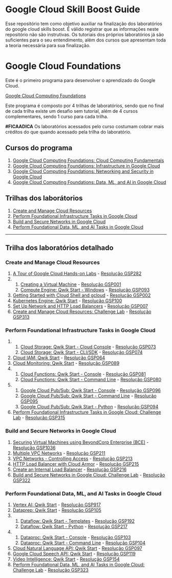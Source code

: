 # Google Cloud Skill Boost Guide

Esse repositório tem como objetivo auxiliar na finalização dos laboratórios do google cloud skills boost. É válido registrar que as informações neste repositório não são instrutivas. Os tutoriais dos próprios laboratórios já são suficientes para o seu entendimento, além dos cursos que apresentam toda a teoria necessária para sua finalização.

# Google Cloud Foundations
Este é o primeiro programa para desenvolver o aprendizado do Google Cloud.

[Google Cloud Computing Foundations](https://www.cloudskillsboost.google/paths/36?locale=en)

Este programa é composto por 4 trilhas de laboratórios, sendo que no final de cada trilha existe um desafio sem tutorial, além de 4 cursos complementares, sendo 1 curso para cada trilha.

**#FICAADICA** Os laboratórios acessados pelo curso costumam cobrar mais créditos do que quando acessado pela trilha do laboratório.

## Cursos do programa
1. [Google Cloud Computing Foundations: Cloud Computing Fundamentals](https://www.cloudskillsboost.google/course_templates/153?locale=pt_BR)
2. [Google Cloud Computing Foundations: Infrastructure in Google Cloud](https://www.cloudskillsboost.google/course_templates/154?locale=pt_BR)
3. [Google Cloud Computing Foundations: Networking and Security in Google Cloud](https://www.cloudskillsboost.google/course_templates/155?locale=pt_BR)
4. [Google Cloud Computing Foundations: Data, ML, and AI in Google Cloud](https://www.cloudskillsboost.google/course_templates/156?locale=pt_BR)

## Trilhas dos laborátorios
1. [Create and Manage Cloud Resources](https://www.cloudskillsboost.google/quests/120?locale=en)
2. [Perform Foundational Infrastructure Tasks in Google Cloud](https://www.cloudskillsboost.google/quests/118?locale=en)
3. [Build and Secure Networks in Google Cloud](https://www.cloudskillsboost.google/quests/128?locale=en)
4. [Perform Foundational Data, ML, and AI Tasks in Google Cloud](https://www.cloudskillsboost.google/quests/117?locale=en)

___
## Trilha dos laboratórios detalhado
### Create and Manage Cloud Resources
1. [A Tour of Google Cloud Hands-on Labs](https://www.cloudskillsboost.google/focuses/2794?parent=catalog&locale=en) - [Resolução GSP282](Labs/GSP282.md)
2.  1. [Creating a Virtual Machine](https://www.cloudskillsboost.google/focuses/3563?parent=catalog&locale=en) - [Resolução GSP001](Labs/GSP001.md)
    2. [Compute Engine: Qwik Start - Windows](https://www.cloudskillsboost.google/focuses/560?parent=catalog&locale=en) - [Resolução GSP093](Labs/GSP093.md)
3. [Getting Started with Cloud Shell and gcloud](https://www.cloudskillsboost.google/focuses/563?parent=catalog&locale=en) - [Resolução GSP002](Labs/GSP002.md)
4. [Kubernetes Engine: Qwik Start](https://www.cloudskillsboost.google/focuses/878?parent=catalog&locale=en) - [Resolução GSP100](Labs/GSP100.md)
5. [Set Up Network and HTTP Load Balancers](https://www.cloudskillsboost.google/focuses/12007?parent=catalog&locale=en) - [Resolução GSP007](Labs/GSP007.md)
6. [Create and Manage Cloud Resources: Challenge Lab](https://www.cloudskillsboost.google/focuses/10258?parent=catalog&locale=en) - [Resolução GSP313](Labs/GSP313.md)

### Perform Foundational Infrastructure Tasks in Google Cloud
1.  1. [Cloud Storage: Qwik Start - Cloud Console](https://www.cloudskillsboost.google/focuses/1760?parent=catalog&locale=en) - [Resolução GSP073](Labs/GSP073.md)
    2. [Cloud Storage: Qwik Start - CLI/SDK](https://www.cloudskillsboost.google/focuses/569?parent=catalog&locale=en) - [Resolução GSP074](Labs/GSP074.md)
2. [Cloud IAM: Qwik Start](https://www.cloudskillsboost.google/focuses/44159?parent=catalog&locale=en) - [Resolução GSP064](Labs/GSP064.md)
3. [Cloud Monitoring: Qwik Start](https://www.cloudskillsboost.google/focuses/10599?parent=catalog&locale=en) - [Resolução GSP089](Labs/GSP089.md)
4.  1. [Cloud Functions: Qwik Start - Console](https://www.cloudskillsboost.google/focuses/1763?parent=catalog&locale=en) - [Resolução GSP081](Labs/GSP081.md)
    2. [Cloud Functions: Qwik Start - Command Line](https://www.cloudskillsboost.google/focuses/916?parent=catalog&locale=en) - [Resolução GSP080](Labs/GSP080.md)
5.  1. [Google Cloud Pub/Sub: Qwik Start - Console](https://www.cloudskillsboost.google/focuses/3719?parent=catalog&locale=en) - [Resolução GSP096](Labs/GSP096.md)
    2. [Google Cloud Pub/Sub: Qwik Start - Command Line](https://www.cloudskillsboost.google/focuses/925?parent=catalog&locale=en) - [Resolução GSP095](Labs/GSP095.md)
    3. [Google Cloud Pub/Sub: Qwik Start - Python](https://www.cloudskillsboost.google/focuses/2775?parent=catalog&locale=en) - [Resolução GSP094](Labs/GSP094.md)
6. [Perform Foundational Infrastructure Tasks in Google Cloud: Challenge Lab](https://www.cloudskillsboost.google/focuses/10379?parent=catalog&locale=en) - [Resolução GSP315](Labs/GSP315.md)

### Build and Secure Networks in Google Cloud
1. [Securing Virtual Machines using BeyondCorp Enterprise (BCE)](https://www.cloudskillsboost.google/focuses/40544?parent=catalog&locale=en) - [Resolução GSP1036](Labs/GSP1036.md)
2. [Multiple VPC Networks](https://www.cloudskillsboost.google/focuses/1230?parent=catalog&locale=en) - [Resolução GSP211](Labs/GSP211.md)
3. [VPC Networks - Controlling Access](https://www.cloudskillsboost.google/focuses/1231?parent=catalog&locale=en) - [Resolução GSP213](Labs/GSP213.md)
4. [HTTP Load Balancer with Cloud Armor](https://www.cloudskillsboost.google/focuses/1232?parent=catalog&locale=en) - [Resolução GSP215](Labs/GSP215.md)
5. [Create an Internal Load Balancer](https://www.cloudskillsboost.google/focuses/1250?parent=catalog&locale=en) - [Resolução GSP216](Labs/GSP216.md)
6. [Build and Secure Networks in Google Cloud: Challenge Lab](https://www.cloudskillsboost.google/focuses/12068?parent=catalog&locale=en) - [Resolução GSP322](Labs/GSP322.md)

### Perform Foundational Data, ML, and AI Tasks in Google Cloud
1. [Vertex AI: Qwik Start](https://www.cloudskillsboost.google/focuses/18940?parent=catalog&locale=en) - [Resolução GSP917](Labs/GSP917.md)
2. [Dataprep: Qwik Start](https://www.cloudskillsboost.google/focuses/584?parent=catalog&locale=en) - [Resolução GSP105](Labs/GSP105.md)
3.  1. [Dataflow: Qwik Start - Templates](https://www.cloudskillsboost.google/focuses/1101?parent=catalog&locale=en) - [Resolução GSP192](Labs/GSP192.md)
    2. [Dataflow: Qwik Start - Python](https://www.cloudskillsboost.google/focuses/1100?parent=catalog&locale=en) - [Resolução GSP217](Labs/GSP217.md)
4.  1. [Dataproc: Qwik Start - Console](https://www.cloudskillsboost.google/focuses/586?parent=catalog&locale=en) - [Resolução GSP103](Labs/GSP103.md)
    2. [Dataproc: Qwik Start - Command Line](https://www.cloudskillsboost.google/focuses/585?parent=catalog&locale=en) - [Resolução GSP104](Labs/GSP104.md)
5. [Cloud Natural Language API: Qwik Start](https://www.cloudskillsboost.google/focuses/582?parent=catalog&locale=en) - [Resolução GSP097](Labs/GSP097.md)
6. [Google Cloud Speech API: Qwik Start](https://www.cloudskillsboost.google/focuses/588?parent=catalog&locale=en) - [Resolução GSP119](Labs/GSP119.md)
7. [Video Intelligence: Qwik Start](https://www.cloudskillsboost.google/focuses/603?parent=catalog&locale=en) - [Resolução GSP154](Labs/GSP154.md)
8. [Perform Foundational Data, ML, and AI Tasks in Google Cloud: Challenge Lab](https://www.cloudskillsboost.google/focuses/11044?parent=catalog&locale=en) - [Resolução GSP323](Labs/GSP323.md)